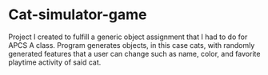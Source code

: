 # Cat-simulator-game
Project I created to fulfill a generic object assignment that I had to do for APCS A class. Program generates objects,
in this case cats, with randomly generated features that a user can change such as name, color, and favorite playtime activity 
of said cat. 
